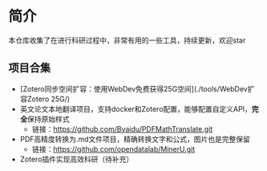 # 简介
本仓库收集了在进行科研过程中，非常有用的一些工具，持续更新，欢迎star

## 项目合集
- [Zotero同步空间扩容：使用WebDev免费获得25G空间](./tools/WebDev扩容Zotero 25G/)
- 英文论文本地翻译项目，支持docker和Zotero配置，能够配置自定义API，**完全**保持原始样式
    - 链接：https://github.com/Byaidu/PDFMathTranslate.git
- PDF高精度转换为.md文件项目，精确转换文字和公式，图片也是完整保留
    - 链接：https://github.com/opendatalab/MinerU.git
- Zotero插件实现高效科研（待补充）
